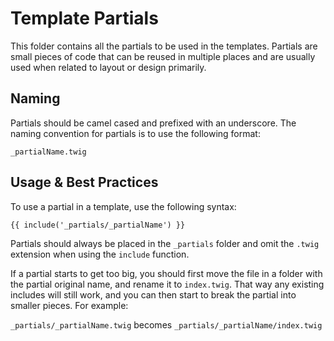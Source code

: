 # Template Partials

This folder contains all the partials to be used in the templates. Partials are small pieces of code that can be reused in multiple places and are usually used when related to layout or design primarily.

## Naming

Partials should be camel cased and prefixed with an underscore. The naming convention for partials is to use the following format:

`_partialName.twig`

## Usage & Best Practices

To use a partial in a template, use the following syntax:

`{{ include('_partials/_partialName') }}`

Partials should always be placed in the `_partials` folder and omit the `.twig` extension when using the `include` function.

If a partial starts to get too big, you should first move the file in a folder with the partial original name, and rename it to `index.twig`. That way any existing includes will still work, and you can then start to break the partial into smaller pieces. For example:

`_partials/_partialName.twig` becomes `_partials/_partialName/index.twig`
